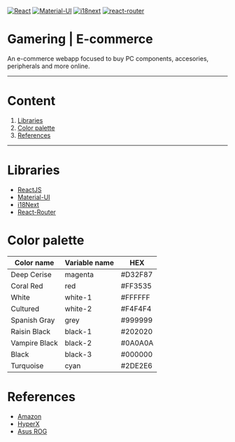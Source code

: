 [![React](https://img.shields.io/badge/1.18.1-61DAFB?style=for-the-badge&logo=react&label=React&labelColor=20232A)](https://reactjs.org/) [![Material-UI](https://img.shields.io/badge/5.7.0-0081CB?style=for-the-badge&logo=mui&label=Material-UI&labelColor=FFFFFF)](https://mui.com/) [![i18next](https://img.shields.io/badge/21.8.3-26A699?style=for-the-badge&logo=i18next&label=i18next&labelColor=FFFFFF)](https://www.i18next.com/) [![react-router](https://img.shields.io/badge/6.3.0-CE0C1B?style=for-the-badge&logo=react-router&label=react-router&labelColor=121212)](https://reactrouter.com/) 
						
						
# Gamering | E-commerce
An e-commerce webapp focused to buy PC components, accesories, peripherals and more online.
- - -
# Content
1. [Libraries](#libraries)
2. [Color palette](#color-palette)
3. [References](#references)
- - -
# Libraries
- [ReactJS](https://reactjs.org/)
- [Material-UI](https://mui.com/)
- [i18Next](https://www.i18next.com/)
- [React-Router](https://reactrouter.com/)
# Color palette
|Color name|Variable name|HEX|
|-|-|-|
|Deep Cerise|magenta|#D32F87|
|Coral Red|red|#FF3535|
|White|white-1|#FFFFFF|
|Cultured|white-2|#F4F4F4|
|Spanish Gray|grey|#999999|
|Raisin Black|black-1|#202020|
|Vampire Black|black-2|#0A0A0A|
|Black|black-3|#000000|
|Turquoise|cyan|#2DE2E6|
# References
- [Amazon](https://www.amazon.com/)
- [HyperX](https://www.hyperxgaming.com/)
- [Asus ROG](https://rog.asus.com/)
